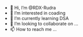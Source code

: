 - 👋 Hi, I’m @RDX-Rudra
- 👀 I’m interested in coading
- 🌱 I’m currently learning DSA
- 💞️ I’m looking to collaborate on ...
- 📫 How to reach me ...

<!---
RDX-Rudra/RDX-Rudra is a ✨ special ✨ repository because its `README.md` (this file) appears on your GitHub profile.
You can click the Preview link to take a look at your changes.
--->
